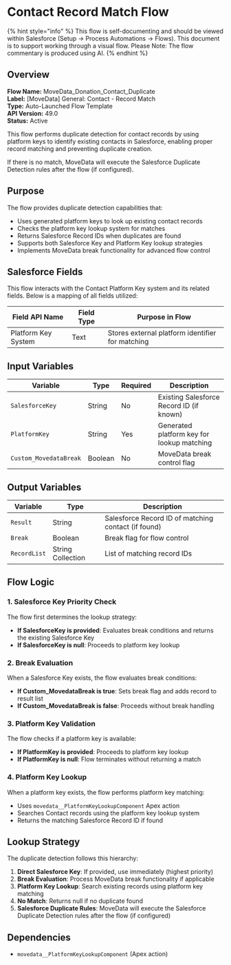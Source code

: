 # Contact Record Match Flow

{% hint style="info" %}
This flow is self-documenting and should be viewed within Salesforce (Setup -> Process Automations -> Flows). This document is to support working through a visual flow. Please Note: The flow commentary is produced using AI.
{% endhint %}

## Overview

**Flow Name:** MoveData\_Donation\_Contact\_Duplicate\
**Label:** \[MoveData] General: Contact - Record Match\
**Type:** Auto-Launched Flow Template\
**API Version:** 49.0\
**Status:** Active

This flow performs duplicate detection for contact records by using platform keys to identify existing contacts in Salesforce, enabling proper record matching and preventing duplicate creation.

If there is no match, MoveData will execute the Salesforce Duplicate Detection rules after the flow (if configured).

## Purpose

The flow provides duplicate detection capabilities that:

* Uses generated platform keys to look up existing contact records
* Checks the platform key lookup system for matches
* Returns Salesforce Record IDs when duplicates are found
* Supports both Salesforce Key and Platform Key lookup strategies
* Implements MoveData break functionality for advanced flow control

## Salesforce Fields

This flow interacts with the Contact Platform Key system and its related fields. Below is a mapping of all fields utilized:

| Field API Name      | Field Type | Purpose in Flow                                  |
| ------------------- | ---------- | ------------------------------------------------ |
| Platform Key System | Text       | Stores external platform identifier for matching |

## Input Variables

| Variable               | Type    | Required | Description                                |
| ---------------------- | ------- | -------- | ------------------------------------------ |
| `SalesforceKey`        | String  | No       | Existing Salesforce Record ID (if known)   |
| `PlatformKey`          | String  | Yes      | Generated platform key for lookup matching |
| `Custom_MovedataBreak` | Boolean | No       | MoveData break control flag                |

## Output Variables

| Variable     | Type              | Description                                         |
| ------------ | ----------------- | --------------------------------------------------- |
| `Result`     | String            | Salesforce Record ID of matching contact (if found) |
| `Break`      | Boolean           | Break flag for flow control                         |
| `RecordList` | String Collection | List of matching record IDs                         |

## Flow Logic

### 1. Salesforce Key Priority Check

The flow first determines the lookup strategy:

* **If SalesforceKey is provided**: Evaluates break conditions and returns the existing Salesforce Key
* **If SalesforceKey is null**: Proceeds to platform key lookup

### 2. Break Evaluation

When a Salesforce Key exists, the flow evaluates break conditions:

* **If Custom\_MovedataBreak is true**: Sets break flag and adds record to result list
* **If Custom\_MovedataBreak is false**: Proceeds without break handling

### 3. Platform Key Validation

The flow checks if a platform key is available:

* **If PlatformKey is provided**: Proceeds to platform key lookup
* **If PlatformKey is null**: Flow terminates without returning a match

### 4. Platform Key Lookup

When a platform key exists, the flow performs platform key matching:

* Uses `movedata__PlatformKeyLookupComponent` Apex action
* Searches Contact records using the platform key lookup system
* Returns the matching Salesforce Record ID if found

## Lookup Strategy

The duplicate detection follows this hierarchy:

1. **Direct Salesforce Key**: If provided, use immediately (highest priority)
2. **Break Evaluation**: Process MoveData break functionality if applicable
3. **Platform Key Lookup**: Search existing records using platform key matching
4. **No Match**: Returns null if no duplicate found
5. **Salesforce Duplicate Rules**: MoveData will execute the Salesforce Duplicate Detection rules after the flow (if configured)

## Dependencies

* `movedata__PlatformKeyLookupComponent` (Apex action)
